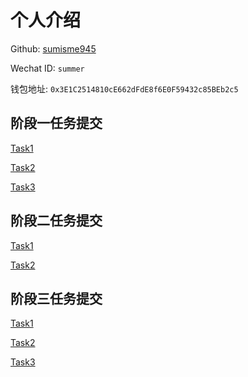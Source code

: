 # 个人介绍

Github: [sumisme945](https://github.com/sumisme945)

Wechat ID: `summer`

钱包地址: `0x3E1C2514810cE662dFdE8f6E0F59432c85BEb2c5`


## 阶段一任务提交

[Task1](Task1)

[Task2](Task2)

[Task3](Task3)

## 阶段二任务提交
[Task1](Task4)

[Task2](Task5)

## 阶段三任务提交
[Task1](Task6)

[Task2](Task7)

[Task3](Task8)

